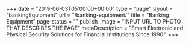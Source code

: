 +++
date = "2019-06-03T05:00:00+00:00"
type = "page"
layout = "bankingEquipment"
url = "/banking-equipment/"
title = "Banking Equipment"
page-status = ""
publish_image = "INPUT URL TO PHOTO THAT DESCRIBES THE PAGE"
metaDescription = "Smart Electronic and Physical Security Solutions for Financial Institutions Since 1990."
+++